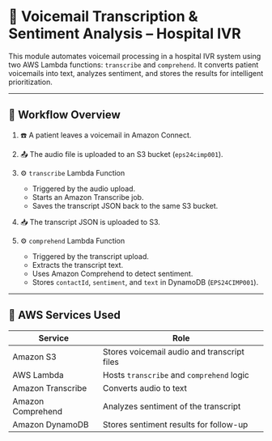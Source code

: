 # 🧠 Voicemail Transcription & Sentiment Analysis – Hospital IVR

This module automates voicemail processing in a hospital IVR system using two AWS Lambda functions: `transcribe` and `comprehend`. It converts patient voicemails into text, analyzes sentiment, and stores the results for intelligent prioritization.

---

## 🔄 Workflow Overview

1. ☎️ A patient leaves a voicemail in Amazon Connect.
2. 📤 The audio file is uploaded to an S3 bucket (`eps24cimp001`).
3. ⚙️ `transcribe` Lambda Function
   - Triggered by the audio upload.
   - Starts an Amazon Transcribe job.
   - Saves the transcript JSON back to the same S3 bucket.

4. 📥 The transcript JSON is uploaded to S3.
5. ⚙️ `comprehend` Lambda Function
   - Triggered by the transcript upload.
   - Extracts the transcript text.
   - Uses Amazon Comprehend to detect sentiment.
   - Stores `contactId`, `sentiment`, and `text` in DynamoDB (`EPS24CIMP001`).

---

## 🧱 AWS Services Used

| Service              | Role                                      |
|----------------------|-------------------------------------------|
| Amazon S3            | Stores voicemail audio and transcript files |
| AWS Lambda           | Hosts `transcribe` and `comprehend` logic |
| Amazon Transcribe    | Converts audio to text                    |
| Amazon Comprehend    | Analyzes sentiment of the transcript      |
| Amazon DynamoDB      | Stores sentiment results for follow-up    |
